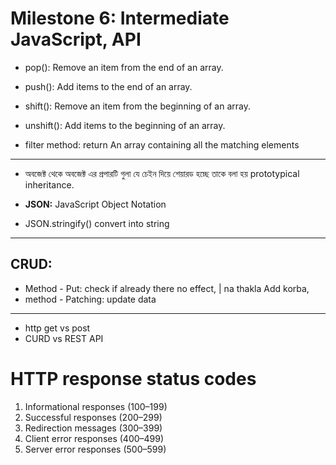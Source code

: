 # Milestone 6: Intermediate JavaScript, API

- pop(): Remove an item from the end of an array.
- push(): Add items to the end of an array.
- shift(): Remove an item from the beginning of an array.
- unshift(): Add items to the beginning of an array.

- filter method: return An array containing all the matching elements

---

- অবজেক্ট থেকে অবজেক্ট এর প্রপারটি গুলা যে চেইন দিয়ে শেয়ারড হচ্ছে তাকে বলা হয় prototypical inheritance.

- **JSON:** JavaScript Object Notation
- JSON.stringify() convert into string

---
## CRUD:
- Method - Put: check if already there no effect, | na thakla Add korba,
- method - Patching: update data

---
- http get vs post
- CURD vs REST API

# HTTP response status codes

1. Informational responses (100–199)
2. Successful responses (200–299)
3. Redirection messages (300–399)
4. Client error responses (400–499)
5. Server error responses (500–599)
 

